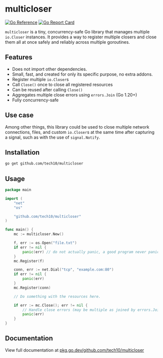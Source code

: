 # multicloser

[![Go Reference](https://pkg.go.dev/badge/github.com/tech10/multicloser.svg)](https://pkg.go.dev/github.com/tech10/multicloser)
[![Go Report Card](https://goreportcard.com/badge/github.com/tech10/multicloser)](https://goreportcard.com/report/github.com/tech10/multicloser)

`multicloser` is a tiny, concurrency-safe Go library that manages multiple `io.Closer` instances. It provides a way to register multiple closers and close them all at once safely and reliably across multiple goroutines.

## Features

- Does not import other dependencies.
- Small, fast, and created for only its specific purpose, no extra addons.
- Register multiple `io.Closer`s
- Call `Close()` once to close all registered resources
- Can be reused after calling `Close()`
- Aggregates multiple close errors using `errors.Join` (Go 1.20+)
- Fully concurrency-safe

## Use case

Among other things, this library could be used to close multiple network connections, files, and custom `io.Closer`s at the same time after capturing a signal, such as with the use of `signal.Notify`.

## Installation

```bash
go get github.com/tech10/multicloser
```

## Usage

```go
package main

import (
	"net"
	"os"

	"github.com/tech10/multicloser"
)

func main() {
	mc := multicloser.New()

	f, err := os.Open("file.txt")
	if err != nil {
		panic(err) // do not actually panic, a good program never panics on errors of this type
	}
	mc.Register(f)

	conn, err := net.Dial("tcp", "example.com:80")
	if err != nil {
		panic(err)
	}
	mc.Register(conn)

	// Do something with the resources here.

	if err := mc.Close(); err != nil {
		// Handle close errors (may be multiple as joined by errors.Join internally)
		panic(err)
	}
}
```

## Documentation

View full documentation at [pkg.go.dev/github.com/tech10/multicloser](https://pkg.go.dev/github.com/tech10/multicloser)

